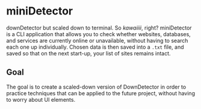 # miniDetector
downDetector but scaled down to terminal. So *kawaiiii*, right?
miniDetector is a CLI application that allows you to check whether websites, databases, and services are currently online or unavailable, without having to search each one up individually.
Chosen data is then saved into a `.txt` file, and saved so that on the next start-up, your list of sites remains intact. 


## Goal
The goal is to create a scaled-down version of DownDetector in order to practice techniques that can be applied to the future project, without having to worry about UI elements. 
